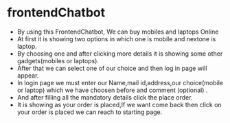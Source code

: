 # frontendChatbot


*  By using this FrontendChatbot, We can buy mobiles and laptops Online
*  At first it is showing two options in which one is mobile and nextone is laptop.
*  By choosing one and after clicking more details it is showing some other gadgets(mobiles or laptops).
*  After that we can select one of our choice and then log in page will appear.
*  In login page we must enter our Name,mail id,address,our choice(mobile or laptop) which we have choosen before and comment (optional) .
*  And after filling all the mandatory details click the place order.
*  It is showing as your order is placed,If we want come back then click on your order is placed we can reach to starting page.
